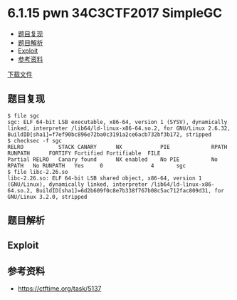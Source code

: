 # 6.1.15 pwn 34C3CTF2017 SimpleGC

- [题目复现](#题目复现)
- [题目解析](#题目解析)
- [Exploit](#exploit)
- [参考资料](#参考资料)


[下载文件](../src/writeup/6.1.15_pwn_34c3ctf2017_simplegc)

## 题目复现
```
$ file sgc 
sgc: ELF 64-bit LSB executable, x86-64, version 1 (SYSV), dynamically linked, interpreter /lib64/ld-linux-x86-64.so.2, for GNU/Linux 2.6.32, BuildID[sha1]=f7ef90bc896e72ba0c3191a2ce6acb732bf3b172, stripped
$ checksec -f sgc
RELRO           STACK CANARY      NX            PIE             RPATH      RUNPATH      FORTIFY Fortified Fortifiable  FILE
Partial RELRO   Canary found      NX enabled    No PIE          No RPATH   No RUNPATH   Yes     0               4       sgc
$ file libc-2.26.so 
libc-2.26.so: ELF 64-bit LSB shared object, x86-64, version 1 (GNU/Linux), dynamically linked, interpreter /lib64/ld-linux-x86-64.so.2, BuildID[sha1]=6d2b609f0c8e7b338f767b08c5ac712fac809d31, for GNU/Linux 3.2.0, stripped
```


## 题目解析

## Exploit

## 参考资料
- https://ctftime.org/task/5137
